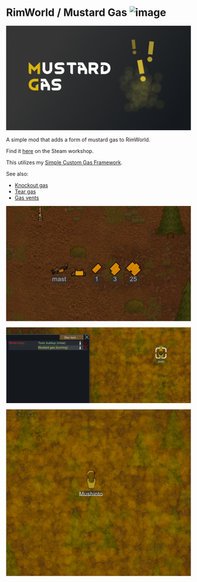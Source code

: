 # RimWorld / Mustard Gas ![image](https://img.shields.io/endpoint.svg?url=https%3A%2F%2Fshieldsio-steam-workshop.jross.me%2F3001437744)

![image](About/Preview.png)

A simple mod that adds a form of mustard gas to RimWorld.

Find it [here](https://steamcommunity.com/sharedfiles/filedetails/?id=3001437744) on the Steam workshop.

This utilizes my [Simple Custom Gas Framework](https://github.com/NachoToast/SimpleCustomGasFramework).

See also:

- [Knockout gas](https://github.com/NachoToast/RimWorldKnockoutGas)
- [Tear gas](https://github.com/NachoToast/RimWorldTearGas)
- [Gas vents](https://github.com/NachoToast/RimWorldGasVents)

![image](Source/Media/mustard_a.png)

![image](Source/Media/mustard_b.png)

![image](Source/Media/mustard_c.png)
